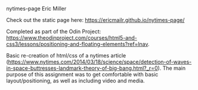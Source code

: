 nytimes-page
Eric Miller

Check out the static page here: https://ericmailr.github.io/nytimes-page/

Completed as part of the Odin Project: https://www.theodinproject.com/courses/html5-and-css3/lessons/positioning-and-floating-elements?ref=lnav.

Basic re-creation of html/css of a nytimes article (https://www.nytimes.com/2014/03/18/science/space/detection-of-waves-in-space-buttresses-landmark-theory-of-big-bang.html?_r=0). The main purpose of this assignment was to get comfortable with basic layout/positioning, as well as including video and media.

